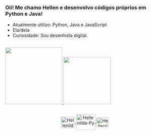 ### Oii! Me chamo Hellen e desenvolvo códigos próprios em Python e Java!

- Atualmente utilizo: Python, Java e JavaScript
- Ela/dela
- Curiosidade: Sou desenhista digital. 

##

<div>
  <a href="https://github.com/Hellenilda">
  <img height="180em" src="https://github-readme-stats.vercel.app/api?username=Hellenilda&show_icons=true&theme=tokyonight&include_all_commits=true&count_private=true"/>
  <img height="150em" src="https://github-readme-stats.vercel.app/api/top-langs/?username=Hellenilda&layout=compact&langs_count=16&theme=tokyonight" />
</div>

##

<div align="center"> 
  <img align="center" alt="Hellenilda-Py" height="35" width="45" src="https://cdn.jsdelivr.net/gh/devicons/devicon/icons/python/python-original.svg" />
  <img align="center" alt="Hellenilda-Py" height="50" width="60" src="https://cdn.jsdelivr.net/gh/devicons/devicon/icons/java/java-original.svg" />
  <img align="center" alt="Hellenilda-Py" height="30" width="40" src="https://cdn.jsdelivr.net/gh/devicons/devicon/icons/javascript/javascript-original.svg" />
</div>

##
